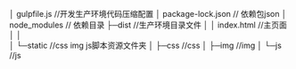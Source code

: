 │  gulpfile.js             //开发生产环境代码压缩配置
│  package-lock.json	// 依赖包json
│  node_modules	     // 依赖目录
├─dist				//生产环境目录文件
│  │  index.html         //主页面
│  │  
│  └─static			//css img js脚本资源文件夹
│      ├─css        //css
│      ├─img	       //img
│      └─js		 //js
